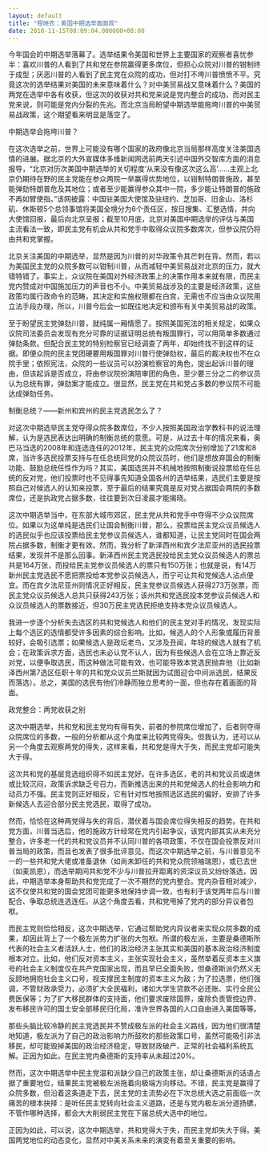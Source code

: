 ```yaml
---
layout: default
title: "程晓农：美国中期选举面面观"
date: 2018-11-15T08:09:04.000000+08:00
---
```


今年国会的中期选举落幕了。选举结果令美国和世界上主要国家的观察者喜忧参半：喜欢川普的人看到了共和党在参院赢得更多席位，但担心众院对川普的钳制终于成型；厌恶川普的人看到了民主党在众院的成功，但对打不垮川普愤愤不平。究竟这次的选举结果对美国的未来意味着什么？对中美贸易战又意味着什么？美国的两党在选举中各有收获，但这次的收获对共和党来说是党内整合的成功，而对民主党来说，则可能是党内分裂的先兆。而北京当局盼望中期选举能拖垮川普的中美贸易战政策，这个期望看来明显是落空了。

中期选举会拖垮川普？

在这次选举之前，世界上可能没有哪个国家的政府像北京当局那样高度关注美国选情的进展。据北京的大外宣媒体多维新闻网选前两天引述中国外交智库方面的消息报导，“北京对历次美国中期选举的关切程度‘从来没有像这次这么高’……主观上北京仍期待在野的民主党能在参众两院一举赢得优势地位，以钳制特朗普施政，甚至能弹劾特朗普危及其地位；或者至少能赢得参众其中一院，多少能让特朗普的施政不再如臂使指。”该网披露：中国驻美国大使馆及驻纽约、芝加哥、旧金山、洛杉矶、休斯顿5个总领事馆将美国全境分为6个责任区，按日搜集、汇整选情，并向大使馆回报，最后向北京呈报；截至10月底，北京对美国中期选举的评估与美国主流看法一致，即民主党有机会从共和党手中取得众议院多数席次，但参议院仍将由共和党掌握。

北京关注美国的中期选举，显然是因为川普的对华政策令其芒刺在背。然而，若以为美国民主党的众院多数可以钳制川普，从而减轻中美贸易战对北京的压力，就大错特错了。事实上，众议院在美国对外经济政策上的决策作用本来就有限，而民主党内赞成对中国施加压力的声音也不小。中美贸易战涉及的主要是经济政策，这些政策均属行政命令的范畴，其决定和实施权限都在白宫，无需也不应当由众议院用立法手段办理，所以，川普今后会一如既往地决定和颁布有关中美贸易战的政策。

至于盼望民主党弹劾川普，就纯属一厢情愿了。按照美国宪法的相关规定，如果众议院司法委员会发现有充分可靠的证据证明总统有叛国罪行，可以用简单多数通过弹劾条款。但配合民主党的特别检察官已经调查了两年，却始终找不到这样的证据。即便众院的民主党团硬要用叛国罪对川普行使弹劾权，最后的裁决权也不在众院手里；依照宪法，众院的一些议员可以扮演检察官的角色，提出起诉川普的理由，但该起诉是否成立，将由参议院扮演陪审团的角色，至少要三分之二的参议员认为总统有罪，弹劾案才能成立。很显然，民主党在共和党占多数的参议院不可能达成弹劾任务。

制衡总统？——新州和宾州的民主党选民怎么了？

对这次中期选举民主党夺得众院多数席位，不少人按照美国政治学教科书的说法理解，认为是选民表达出明确的制衡总统的意愿。可是，从过去十年的情况来看，奥巴马当选的2008年和连选连任的2012年，民主党的众院席次分别增加了21席和8席，当许多选民投票支持与在任总统同党的众院议员时，他们是想放弃国会的制衡功能、鼓励总统任性作为吗？其实，美国选民并不机械地按照制衡说投票给在任总统的反对党，他们投票时也不见得事先知道全国各州的选举结果，选民们主要是按照自己对候选人的认知来投票，至于最后的结果究竟是反对党占据国会两院的多数席位，还是执政党占据多数，往往要到次日凌晨才能揭晓。

这次中期选举当中，在东部大城市郊区，民主党从共和党手中夺得不少众议院席位。如果以为这单纯是选民们让国会制衡川普，那么，投票给民主党众议员候选人的选民似乎也应该投票给民主党参议员候选人，谁都知道，让民主党同时在国会两院占据多数，制衡才更有效。然而，我分析了新泽西州和宾夕法尼亚州的选民投票结果，发现并不是那么回事。新泽西州民主党选民投给民主党众议员候选人的票总共是164万张，而投给民主党参议员候选人的票只有150万张；也就是说，有14万新州民主党选民不愿把票投给本党参议员候选人，而宁可让共和党候选人沾点便宜。而在宾夕法尼亚州则情况正好相反，民主党参议员候选人获得273万张票，而民主党众议员候选人总共只获得243万张；该州共和党选民投本党参议员候选人和众议员候选人的票数接近，但30万民主党选民拒绝支持本党众议员候选人。

我进一步逐个分析失去选区的共和党候选人和他们的民主党对手的情况，发现实际上每个选区的选情都受许多因素的综合影响。比如，候选人的个人形象或履历背景较好，会吸引选票；如果候选人是政坛老鸟，又涉及丑闻，年轻的候选人就有了机会；在政策诉求方面，选民也未必认党不认人，因为有些候选人会在立场上靠近反对党，以便争取选民，而这种做法可能有效，也可能导致本党选民抛弃他（比如新泽西州第7选区任职十年的共和党众议员兰斯就因为试图迎合中间派选民，结果反而落选）。总之，美国的选民有他们冷静而独立思考的一面，但也存在着画面的背面。

政党整合：两党收获之别

这次中期选举，共和党和民主党均有得有失，前者的参院席位增加了，后者则夺得众院席位的多数，一般的分析都从这个角度来比较两党得失。但我认为，还可以从另一个角度去观察两党的得失，这样来看，共和党是得大于失，而民主党却可能失大于得。

这次共和党的基层竞选组织得不如民主党好。在许多选区，老的共和党议员或退休或比较沉闷，政策诉求缺乏号召力，而新推选出来的共和党候选人的社会影响力和动员力不强。民主党则正好相反，它有针对性地按照选区选民的偏好，安排了许多新候选人去迎合部分民主党选民，取得了成功。

然而，恰恰在这种两党得与失的背后，潜伏着与国会席位得失相反的趋势。在共和党方面，川普当选后，他的施政方针经常在党内引起争议，该党内部其实从未充分整合，许多老一代的共和党议员并不认同川普的各项政策，不仅在国会投票反对川普当局的政策，而且也发表了很多批评意见。而这次中期选举之前，与川普意见不一的一些共和党大佬或准备退休（如尚未卸任的共和党众院领袖瑞恩），或已去世（如麦凯恩），而选举期间共和党不少与川普拉开距离的资深议员又纷纷落选，因此，中期选举本身帮助共和党完成了一次不期然的党内整合。党内杂音相对减少，这不仅使共和党的国会党团可能更多地保持步调一致，也有利于该党两年后与川普配合、争取总统连选连任。从这个角度去看，共和党甩掉了党内的部分异议者包袱。

而民主党则恰恰相反，这次中期选举，它通过帮助党内异议者来实现众院多数的成果，却因此背上了一个极左派势力扩张的大包袱。所谓的极左派，主要是桑德斯所代表的社会主义者活跃人士，他们的政治经济主张其实和美国的基本政治经济制度根本对立。比如，他们反对资本主义，主张实现社会主义，虽然举着反资本主义旗号的社会主义制度仅在共产党国家出现，而且早已全面失败，但桑德斯派仍然义无反顾地拥抱社会主义口号，视支撑民主制度的资本主义为敌；为了拉选票，他们强调，不管财政承受力，必须扩大全民福利，诸如大学生贷款不必还账、实行全民公费医保等；为了扩大移民群体的支持面，他们要求废除国界，废除负责管控边界、发布移民许可的国土安全部移民归化局，准许世界各国的人口自由进入美国等等。

那些头脑比较冷静的民主党选民并不赞成极左派的社会主义路线，因为他们很清楚地知道，极左派为了自己的政治影响力所鼓吹的那些政策口号，虽然可能吸引非法移民，却可能毁掉美国的政治经济稳定，导致财政破产、正常的社会福利系统瓦解。正因为如此，在民主党内桑德斯的支持率从未超过20%。

然而，这次中期选举中民主党温和派缺少自己的政策主张，却让桑德斯派的话语占据了重要地位，结果民主党被极左派拖着向极端方向移动。不错，民主党是赢得了众院多数，但沿着这条道走下去，民主党的主流势必在下次总统大选之前面临一次痛苦的根本抉择：是听任民主党转向社会主义道路，还是与党内极左派分道扬镳，不管作哪种选择，都会大大削弱民主党在下届总统大选中的地位。

正因为如此，可以说，这次中期选举，共和党得大于失，而民主党却失大于得。美国两党地位的动态变化，显然对中美关系未来的演变有着至关重要的影响。

